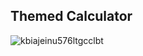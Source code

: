 ## Themed Calculator

![kbiajeinu576ltgcclbt](https://github.com/BramMortier/Themed-Calculator/assets/79015250/58d7337a-faf5-4208-877b-353039e21029)
